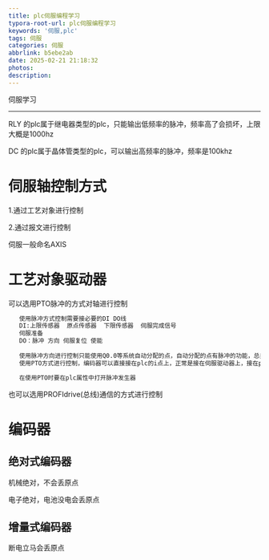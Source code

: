 ```yaml
---
title: plc伺服编程学习
typora-root-url: plc伺服编程学习
keywords: '伺服,plc'
tags: 伺服
categories: 伺服
abbrlink: b5ebe2ab
date: 2025-02-21 21:18:32
photos:
description:
---
```


 伺服学习

<!--more-->

------

RLY   的plc属于继电器类型的plc，只能输出低频率的脉冲，频率高了会损坏，上限大概是1000hz

DC 的plc属于晶体管类型的plc，可以输出高频率的脉冲，频率是100khz



# 伺服轴控制方式

1.通过工艺对象进行控制

2.通过报文进行控制

伺服一般命名AXIS

# 工艺对象驱动器

可以选用PTO脉冲的方式对轴进行控制

```markdown
   使用脉冲方式控制需要接必要的DI DO线
   DI:上限传感器  原点传感器  下限传感器  伺服完成信号
   伺服准备
   DO：脉冲 方向 伺服复位 使能
   		
   使用脉冲方向进行控制只能使用Q0.0等系统自动分配的点，自动分配的点有脉冲的功能，总共可以搞4个伺服
   使用PTO方式进行控制，编码器可以直接接在plc的i点上，正常是接在伺服驱动器上，接在plc上可以直接读取编码器信息，知道实时脉冲数，接在驱动器上plc和编码器之间没有交互，通过高速计数器进行脉冲的转换，高速计数器要在plc属性中随便选一个打开，高速计数器的工作模式要和编码器保持一致

   在使用PTO时要在plc属性中打开脉冲发生器
```

也可以选用PROFIdrive(总线)通信的方式进行控制



# 编码器

## 绝对式编码器

机械绝对，不会丢原点

电子绝对，电池没电会丢原点



## 增量式编码器

断电立马会丢原点
